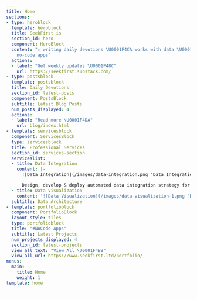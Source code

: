```yaml
---
title: Home
sections:
- type: heroblock
  template: heroblock
  title: SeekFirst is
  section_id: hero
  component: HeroBlock
  content: "✍ writing daily devotions \U0001F4CA works with data \U0001F4BB makes
    no-code apps"
  actions:
  - label: "Get weekly updates \U0001F48C"
    url: https://seekfirst.substack.com/
- type: postsblock
  template: postsblock
  title: Daily Devotions
  section_id: latest-posts
  component: PostsBlock
  subtitle: Latest Blog Posts
  num_posts_displayed: 4
  actions:
  - label: "Read more \U0001F4DA"
    url: blog/index.html
- template: servicesblock
  component: ServicesBlock
  type: servicesblock
  title: Professional Services
  section_id: services-section
  serviceslist:
  - title: Data Integration
    content: |-
      ![Data Integration](/images/data-integration.png "Data Integration")

      Design, develop & deploy automated data integration strategy for your business.
  - title: Data Visualization
    content: '![Data Visualization](/images/data-visualization-1.png "Data Visualization")'
  subtitle: Data Architecture
- template: portfolioblock
  component: PortfolioBlock
  layout_style: tiles
  type: portfolioblock
  title: "#NoCode Apps"
  subtitle: Latest Projects
  num_projects_displayed: 4
  section_id: latest-projects
  view_all_text: "View All \U0001F4BB"
  view_all_url: https://www.seekfirst.ltd/portfolio/
menus:
  main:
    title: Home
    weight: 1
template: home

---
```


